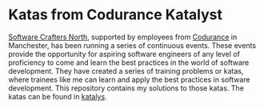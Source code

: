 # Katas from Codurance Katalyst


[Software Crafters North](https://www.meetup.com/software-crafters-north/), supported by employees from [Codurance](https://www.codurance.com/) in Manchester, has been running a series of continuous events. These events provide the opportunity for aspiring software engineers of any level of proficiency to come and learn the best practices in the world of software development. They have created a series of training problems or katas, where trainees like me can learn and apply the best practices in software development. This repository contains my solutions to those katas. The katas can be found in [katalys](https://www.codurance.com/katalyst).
